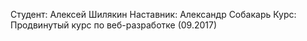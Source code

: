 Студент: Алексей Шилякин
Наставник: Александр Собакарь
Курс: Продвинутый курс по веб-разработке (09.2017)